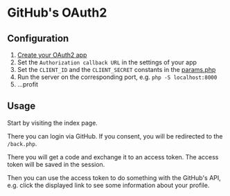 # GitHub's OAuth2

## Configuration

1. [Create your OAuth2 app](https://github.com/settings/developers)
2. Set the `Authorization callback URL` in the settings of your app
3. Set the `CLIENT_ID` and the `CLIENT_SECRET` constants in the [params.php](./params.php)
4. Run the server on the corresponding port, e.g. `php -S localhost:8000`
5. ...profit

## Usage
Start by visiting the index page.

There you can login via GitHub.
If you consent, you will be redirected to the `/back.php`.

There you will get a code and exchange it to an access token.
The access token will be saved in the session.

Then you can use the access token to do something with the GitHub's API, e.g. click the displayed link to see some information about your profile.
